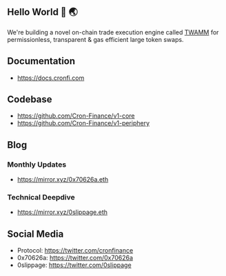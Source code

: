 ## Hello World 👋 🌏
We're building a novel on-chain trade execution engine called [TWAMM](https://www.paradigm.xyz/2021/07/twamm) for permissionless, transparent & gas efficient large token swaps.

## Documentation
- https://docs.cronfi.com

## Codebase
- https://github.com/Cron-Finance/v1-core
- https://github.com/Cron-Finance/v1-periphery

## Blog
### Monthly Updates
- https://mirror.xyz/0x70626a.eth
### Technical Deepdive
- https://mirror.xyz/0slippage.eth

## Social Media
- Protocol: https://twitter.com/cronfinance
- 0x70626a: https://twitter.com/0x70626a
- 0slippage: https://twitter.com/0slippage
